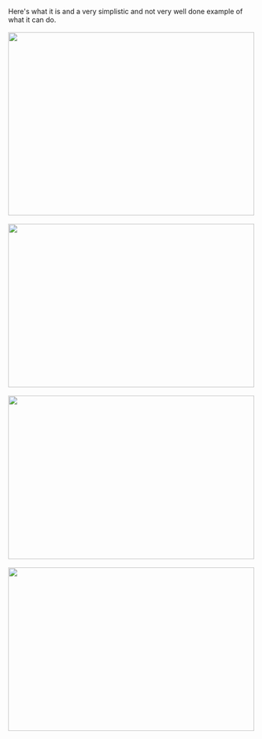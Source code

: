 

Here's what it is and a very simplistic and not very well done example of what it can do.<br/><br/><a href="http://meinfruhstuck.files.wordpress.com/2010/11/dsc_0011.jpg"><img class="alignnone size-full wp-image-665" title="DSC_0011" src="http://meinfruhstuck.files.wordpress.com/2010/11/dsc_0011.jpg" alt="" width="500" height="372" /></a><br/><br/><a href="http://meinfruhstuck.files.wordpress.com/2010/11/dsc_0012.jpg"><img class="alignnone size-full wp-image-666" title="DSC_0012" src="http://meinfruhstuck.files.wordpress.com/2010/11/dsc_0012.jpg" alt="" width="500" height="332" /></a><br/><br/><a href="http://meinfruhstuck.files.wordpress.com/2010/11/dsc_0013.jpg"><img class="alignnone size-full wp-image-667" title="DSC_0013" src="http://meinfruhstuck.files.wordpress.com/2010/11/dsc_0013.jpg" alt="" width="500" height="332" /></a><br/><br/><a href="http://meinfruhstuck.files.wordpress.com/2010/11/dsc_0014.jpg"><img class="alignnone size-full wp-image-668" title="DSC_0014" src="http://meinfruhstuck.files.wordpress.com/2010/11/dsc_0014.jpg" alt="" width="500" height="332" /></a>